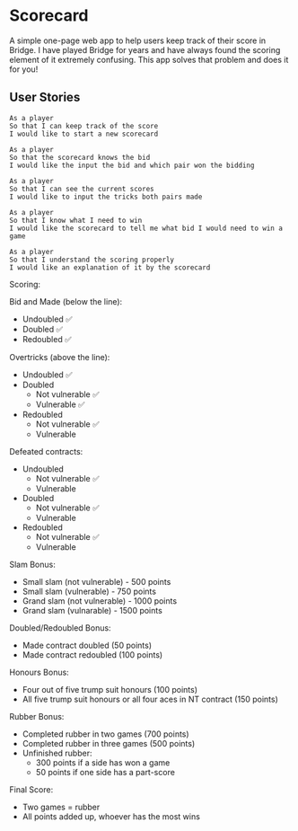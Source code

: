 # Scorecard

A simple one-page web app to help users keep track of their score in Bridge. I have played Bridge for years and have always found the scoring element of it extremely confusing. This app solves that problem and does it for you!

## User Stories

```
As a player
So that I can keep track of the score
I would like to start a new scorecard
```

```
As a player
So that the scorecard knows the bid
I would like the input the bid and which pair won the bidding
```

```
As a player
So that I can see the current scores
I would like to input the tricks both pairs made
```

```
As a player
So that I know what I need to win
I would like the scorecard to tell me what bid I would need to win a game
```

```
As a player
So that I understand the scoring properly
I would like an explanation of it by the scorecard
```

Scoring:

Bid and Made (below the line):
  - Undoubled ✅
  - Doubled ✅
  - Redoubled ✅

Overtricks (above the line):
  - Undoubled ✅
  - Doubled
    - Not vulnerable ✅
    - Vulnerable ✅
  - Redoubled
    - Not vulnerable ✅
    - Vulnerable

Defeated contracts:
  - Undoubled
    - Not vulnerable ✅
    - Vulnerable 
  - Doubled
    - Not vulnerable ✅
    - Vulnerable
  - Redoubled
    - Not vulnerable ✅
    - Vulnerable

Slam Bonus:
  - Small slam (not vulnerable) - 500 points
  - Small slam (vulnerable) - 750 points
  - Grand slam (not vulnerable) - 1000 points
  - Grand slam (vulnarable) - 1500 points

Doubled/Redoubled Bonus:
  - Made contract doubled (50 points)
  - Made contract redoubled (100 points)

Honours Bonus:
  - Four out of five trump suit honours (100 points)
  - All five trump suit honours or all four aces in NT contract (150 points)

Rubber Bonus:
  - Completed rubber in two games (700 points)
  - Completed rubber in three games (500 points)
  - Unfinished rubber:
    - 300 points if a side has won a game
    - 50 points if one side has a part-score

Final Score:
  - Two games = rubber
  - All points added up, whoever has the most wins
